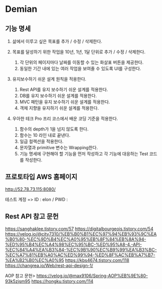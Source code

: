 # Demian
## 기능 명세
1. 삶에서 이루고 싶은 목표를 추가 / 수정 / 삭제한다.

2. 목표를 달성하기 위한 작업을 10년, 1년, 1달 단위로 추가 / 수정 / 삭제한다.
    1) 각 단위의 페이지마다 날짜를 이동할 수 있는 화살표 버튼을 제공한다.
    2) 동일한 기간 내에 있는 여러 작업을 보여줄 수 있도록 UI를 구성한다.

3. 유지보수하기 쉬운 설계 원칙을 적용한다.
    1) Rest API를 유지 보수하기 쉬운 설계를 적용한다.
    2) DB를 유지 보수하기 쉬운 설계를 적용한다.
    3) MVC 패턴을 유지 보수하기 쉬운 설계를 적용한다.
    4) 객체 지향을 유지하기 쉬운 설계를 적용한다.

3. 우아한 테크 Pro 프리 코스에서 배운 코딩 기준을 적용한다.
    1) 함수의 depth가 1을 넘지 않도록 한다.
    2) 함수는 10 라인 내로 끝낸다.
    3) 일급 컬렉션을 적용한다.
    4) 문자열과 primitive 변수는 Wrapping한다.
    5) 기능 명세에 구현해야 할 기능을 먼저 작성하고 각 기능에 대응하는 Test 코드를 작성한다.


## 프로토타입 AWS 홈페이지 

http://52.78.73.115:8080/

테스트 계정 => ID : elon / PWD : 


## Rest API 참고 문헌
https://sanghaklee.tistory.com/57
https://digitalbourgeois.tistory.com/54
https://velog.io/@city7310/%EB%B0%B1%EC%97%94%EB%93%9C%EA%B0%80-%EC%9D%B4%EC%A0%95%EB%8F%84%EB%8A%94-%ED%95%B4%EC%A4%98%EC%95%BC-%ED%95%A8-4.-API-%EC%84%A4%EA%B3%84-%EC%9B%90%EC%B9%99%EA%B3%BC-%EC%A7%81%EB%A0%AC%ED%99%94-%ED%8F%AC%EB%A7%B7-%EA%B2%B0%EC%A0%95
https://kbs4674.tistory.com/118
https://changrea.io/Web/rest-api-design-1/

AOP 참고 문헌>
https://velog.io/@max9106/Spring-AOP%EB%9E%80-93k5zjsm95
https://hongku.tistory.com/114

